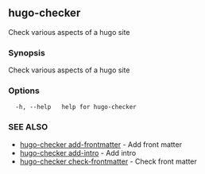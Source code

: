 ## hugo-checker

Check various aspects of a hugo site

### Synopsis

Check various aspects of a hugo site

### Options

```
  -h, --help   help for hugo-checker
```

### SEE ALSO

* [hugo-checker add-frontmatter](hugo-checker_add-frontmatter.md)	 - Add front matter
* [hugo-checker add-intro](hugo-checker_add-intro.md)	 - Add intro
* [hugo-checker check-frontmatter](hugo-checker_check-frontmatter.md)	 - Check front matter

